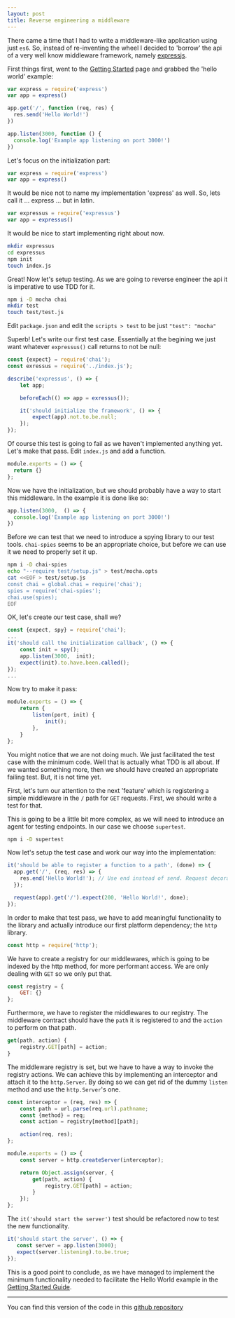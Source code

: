 ```yaml
---
layout: post
title: Reverse engineering a middleware
---
```


There came a time that I had to write a middleware-like application using just `es6`. So, instead of re-inventing the wheel I decided to 'borrow' the api of a very well know middleware framework, namely [expressjs](https://expressjs.com).

First things first, went to the [Getting Started](https://expressjs.com/en/starter/hello-world.html) page and grabbed the 'hello world' example:

```javascript
var express = require('express')
var app = express()

app.get('/', function (req, res) {
  res.send('Hello World!')
})

app.listen(3000, function () {
  console.log('Example app listening on port 3000!')
})
```

Let's focus on the initialization part:
```javascript
var express = require('express')
var app = express()
```
It would be nice not to name my implementation 'express' as well. So, lets call it  ... express ... but in latin.
```javascript
var expressus = require('expressus')
var app = expressus()
```

It would be nice to start implementing right about now.
```bash
mkdir expressus
cd expressus
npm init
touch index.js
```

Great! Now let's setup testing. As we are going to reverse engineer the api it is imperative to use TDD for it.
```bash
npm i -D mocha chai
mkdir test
touch test/test.js
```
Edit `package.json` and edit the `scripts > test` to be just `"test": "mocha"`

Superb! Let's write our first test case. Essentially at the begining we just want whatever `expressus()` call returns to not be null:
```javascript
const {expect} = require('chai');
const exressus = require('../index.js');

describe('expressus', () => {
    let app;

    beforeEach(() => app = exressus());

    it('should initialize the framework', () => {
        expect(app).not.to.be.null;
    });
});
```

Of course this test is going to fail as we haven't implemented anything yet. Let's make that pass. Edit `index.js` and add a function.
```javascript
module.exports = () => {
  return {}
};
```

Now we have the initialization, but we should probably have a way to start this middleware. In the example it is done like so:
```javascript
app.listen(3000,  () => {
  console.log('Example app listening on port 3000!')
})
```

Before we can test that we need to introduce a spying library to our test tools. ```chai-spies``` seems to be an appropriate choice, but before we can use it we need to properly set it up.

```bash
npm i -D chai-spies
echo "--require test/setup.js" > test/mocha.opts
cat <<EOF > test/setup.js
const chai = global.chai = require('chai');
spies = require('chai-spies');
chai.use(spies);
EOF
```

OK, let's create our test case, shall we?
```javascript
const {expect, spy} = require('chai');
...
it('should call the initialization callback', () => {
    const init = spy();
    app.listen(3000,  init);
    expect(init).to.have.been.called();
});
...
```

Now try to make it pass:
```javascript
module.exports = () => {
    return {
        listen(port, init) {
            init();
        },
    }
};
```

You might notice that we are not doing much. We just facilitated the test case with the minimum code. Well that is actually what TDD is all about. If we wanted something more, then we should have created an appropriate failing test. But, it is not time yet.

First, let's turn our attention to the next 'feature' which is registering a simple middleware in the `/` path for `GET` requests. First, we should write a test for that.

This is going to be a little bit more complex, as we will need to introduce an agent for testing endpoints. In our case we choose `supertest`.
```bash
npm i -D supertest
```

Now let's setup the test case and work our way into the implementation:
```javascript
it('should be able to register a function to a path', (done) => {
  app.get('/', (req, res) => {
    res.end('Hello World!'); // Use end instead of send. Request decoration is out of scope.
  });

  request(app).get('/').expect(200, 'Hello World!', done);
});
```

In order to make that test pass, we have to add meaningful functionality to the library and actually introduce our first platform dependency; the ```http``` library.
```javascript
const http = require('http');
```

We have to create a registry for our middlewares, which is going to be indexed by the http method, for more performant access. We are only dealing with ```GET``` so we only put that.
```javascript
const registry = {
    GET: {}
};
```

Furthermore, we have to register the middlewares to our registry. The middleware contract should have the ```path``` it is registered to and the ```action``` to perform on that path.
```javascript
get(path, action) {
    registry.GET[path] = action;
}
```

The middleware registry is set, but we have to have a way to invoke the registry actions. We can achieve this by implementing an interceptor and attach it to the ```http.Server```. By doing so we can get rid of the dummy ```listen``` method and use the ```http.Server```'s one.
```javascript
const interceptor = (req, res) => {
    const path = url.parse(req.url).pathname;
    const {method} = req;
    const action = registry[method][path];

    action(req, res);
};

module.exports = () => {
    const server = http.createServer(interceptor);

    return Object.assign(server, {
        get(path, action) {
            registry.GET[path] = action;
        }
    });
};
```

The ```it('should start the server')``` test should be refactored now to test the new functionality.
 ```javascript
it('should start the server', () => {
    const server = app.listen(3000);
    expect(server.listening).to.be.true;
});
```

This is a good point to conclude, as we have managed to implement the minimum functionality needed to facilitate the Hello World example in the [Getting Started Guide](https://expressjs.com/en/starter/hello-world.html).

---
You can find this version of the code in this [github repository](https://github.com/esarbanis/expressus/tree/Part1)